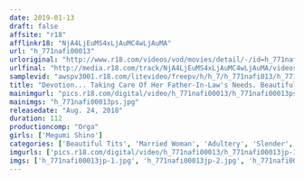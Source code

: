 ```yaml
---
date: 2019-01-13
draft: false
affsite: "r18"
afflinkr18: "NjA4LjEuMS4xLjAuMC4wLjAuMA"
url: "h_771nafi00013"
urloriginal: "http://www.r18.com/videos/vod/movies/detail/-/id=h_771nafi00013"
urlfinal: "http://media.r18.com/track/NjA4LjEuMS4xLjAuMC4wLjAuMA/videos/vod/movies/detail/-/id=h_771nafi00013"
samplevid: "awspv3001.r18.com/litevideo/freepv/h/h_7/h_771nafi013/h_771nafi013_dmb_w.mp4"
title: "Devotion... Taking Care Of Her Father-In-Law's Needs. Beautiful Married Woman Used For Sexual Gratification. Shino Aoi"
mainimgurl: "pics.r18.com/digital/video/h_771nafi00013/h_771nafi00013ps.jpg"
mainimgs: "h_771nafi00013ps.jpg"
releasedate: "Aug. 24, 2018"
duration: 112
productioncomp: "Orga"
girls: ['Megumi Shino']
categories: ['Beautiful Tits', 'Married Woman', 'Adultery', 'Slender', 'Relatives', 'Featured Actress', 'Drama', 'Hi-Def']
imgurls: ['pics.r18.com/digital/video/h_771nafi00013/h_771nafi00013jp-1.jpg', 'pics.r18.com/digital/video/h_771nafi00013/h_771nafi00013jp-2.jpg', 'pics.r18.com/digital/video/h_771nafi00013/h_771nafi00013jp-3.jpg', 'pics.r18.com/digital/video/h_771nafi00013/h_771nafi00013jp-4.jpg', 'pics.r18.com/digital/video/h_771nafi00013/h_771nafi00013jp-5.jpg', 'pics.r18.com/digital/video/h_771nafi00013/h_771nafi00013jp-6.jpg', 'pics.r18.com/digital/video/h_771nafi00013/h_771nafi00013jp-7.jpg', 'pics.r18.com/digital/video/h_771nafi00013/h_771nafi00013jp-8.jpg', 'pics.r18.com/digital/video/h_771nafi00013/h_771nafi00013jp-9.jpg', 'pics.r18.com/digital/video/h_771nafi00013/h_771nafi00013jp-10.jpg', 'pics.r18.com/digital/video/h_771nafi00013/h_771nafi00013jp-11.jpg', 'pics.r18.com/digital/video/h_771nafi00013/h_771nafi00013jp-12.jpg', 'pics.r18.com/digital/video/h_771nafi00013/h_771nafi00013jp-13.jpg', 'pics.r18.com/digital/video/h_771nafi00013/h_771nafi00013jp-14.jpg', 'pics.r18.com/digital/video/h_771nafi00013/h_771nafi00013jp-15.jpg', 'pics.r18.com/digital/video/h_771nafi00013/h_771nafi00013jp-16.jpg', 'pics.r18.com/digital/video/h_771nafi00013/h_771nafi00013jp-17.jpg', 'pics.r18.com/digital/video/h_771nafi00013/h_771nafi00013jp-18.jpg', 'pics.r18.com/digital/video/h_771nafi00013/h_771nafi00013jp-19.jpg', 'pics.r18.com/digital/video/h_771nafi00013/h_771nafi00013jp-20.jpg']
imgs: ['h_771nafi00013jp-1.jpg', 'h_771nafi00013jp-2.jpg', 'h_771nafi00013jp-3.jpg', 'h_771nafi00013jp-4.jpg', 'h_771nafi00013jp-5.jpg', 'h_771nafi00013jp-6.jpg', 'h_771nafi00013jp-7.jpg', 'h_771nafi00013jp-8.jpg', 'h_771nafi00013jp-9.jpg', 'h_771nafi00013jp-10.jpg', 'h_771nafi00013jp-11.jpg', 'h_771nafi00013jp-12.jpg', 'h_771nafi00013jp-13.jpg', 'h_771nafi00013jp-14.jpg', 'h_771nafi00013jp-15.jpg', 'h_771nafi00013jp-16.jpg', 'h_771nafi00013jp-17.jpg', 'h_771nafi00013jp-18.jpg', 'h_771nafi00013jp-19.jpg', 'h_771nafi00013jp-20.jpg']
---
```

